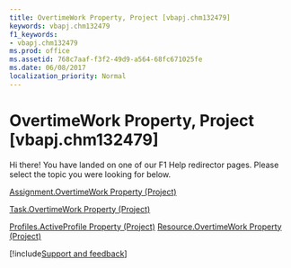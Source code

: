 ```yaml
---
title: OvertimeWork Property, Project [vbapj.chm132479]
keywords: vbapj.chm132479
f1_keywords:
- vbapj.chm132479
ms.prod: office
ms.assetid: 768c7aaf-f3f2-49d9-a564-68fc671025fe
ms.date: 06/08/2017
localization_priority: Normal
---
```



# OvertimeWork Property, Project [vbapj.chm132479]

Hi there! You have landed on one of our F1 Help redirector pages. Please select the topic you were looking for below.

[Assignment.OvertimeWork Property (Project)](https://msdn.microsoft.com/library/df885955-c919-82c7-e3c1-5ee6b66440e4%28Office.15%29.aspx)

[Task.OvertimeWork Property (Project)](https://msdn.microsoft.com/library/df9bd047-9ec3-0249-71f7-c1cd080e34df%28Office.15%29.aspx)

[Profiles.ActiveProfile Property (Project)](https://msdn.microsoft.com/library/ae35bf36-f49c-358c-6ea3-db2968665f7f%28Office.15%29.aspx)
[Resource.OvertimeWork Property (Project)](https://msdn.microsoft.com/library/c9656656-2e8f-d09d-8c91-ebf4d42ccaba%28Office.15%29.aspx)

[!include[Support and feedback](~/includes/feedback-boilerplate.md)]